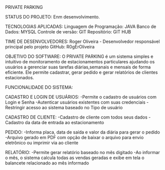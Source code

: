 PRIVATE PARKING 

STATUS DO PROJETO: 
Enm desenvolvimento.

TECNOLOGIAS APLICADAS:
Linguagem de Programação: JAVA 
Banco de Dados: MYSQL
Controle de versão: GIT
Repositório: GIT HUB 

TIME DE DESENVOLVEDORES:
Roger Oliveira - Desenvolvedor responsável principal pelo projeto
GitHub: R0gErOliveira

OBJETIVO DO SOFTWARE:
O PRIVATE PARKING é um sistema simples e intuitivo de monitoramento de estacionamentos particulares ajudando os usuários a gerenciar suas tarefas diárias,semanais e mensais de forma eficiente. Ele permite cadastrar, gerar pedido e gerar relatórios 
de clientes estacionados. 

FUNCIONALIDADE DO SISTEMA:

CADASTRO E LOGIN DE USUÁRIOS:
-Permite o cadastro de usuários com Login e Senha 
-Autenticar usuários existentes com suas credenciais 
-Restringir acesso ao sistema baseado no Tipo de usuário

CADASTRO DE CLIENTE:
-Cadastro de cliente com todos seus dados
-Cadastro da data de entrada ao estacionamento 

PEDIDO:
-Informa placa, data de saída e valor da diária para gerar o pedido 
-Arquivo gerado em PDF com opção de baixar o arquivo para envio eletrônico ou imprimir via ao cliente 

RELATÓRIO:
-Permite gerar relatório baseado no mês digitado 
-Ao informar o mês, o sistema calcula todas as vendas geradas e exibe em tela o balancete relacionado ao mês informado 


